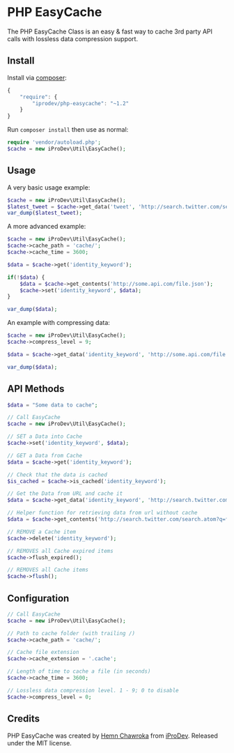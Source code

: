 # PHP EasyCache

The PHP EasyCache Class is an easy & fast way to cache 3rd party API calls with lossless data compression support.

## Install

Install via [composer](https://getcomposer.org):

```javascript
{
    "require": {
        "iprodev/php-easycache": "~1.2"
    }
}
```

Run `composer install` then use as normal:

```php
require 'vendor/autoload.php';
$cache = new iProDev\Util\EasyCache();
```

## Usage

A very basic usage example:

```php
$cache = new iProDev\Util\EasyCache();
$latest_tweet = $cache->get_data('tweet', 'http://search.twitter.com/search.atom?q=from:chawroka&rpp=1');
var_dump($latest_tweet);
```

A more advanced example:

```php
$cache = new iProDev\Util\EasyCache();
$cache->cache_path = 'cache/';
$cache->cache_time = 3600;

$data = $cache->get('identity_keyword');

if(!$data) {
	$data = $cache->get_contents('http://some.api.com/file.json');
	$cache->set('identity_keyword', $data);
}

var_dump($data);
```

An example with compressing data:

```php
$cache = new iProDev\Util\EasyCache();
$cache->compress_level = 9;

$data = $cache->get_data('identity_keyword', 'http://some.api.com/file.json');

var_dump($data);
```

## API Methods

```php
$data = "Some data to cache";

// Call EasyCache
$cache = new iProDev\Util\EasyCache();

// SET a Data into Cache
$cache->set('identity_keyword', $data);

// GET a Data from Cache
$data = $cache->get('identity_keyword');

// Check that the data is cached
$is_cached = $cache->is_cached('identity_keyword');

// Get the Data from URL and cache it
$data = $cache->get_data('identity_keyword', 'http://search.twitter.com/search.atom?q=from:chawroka&rpp=1');

// Helper function for retrieving data from url without cache
$data = $cache->get_contents('http://search.twitter.com/search.atom?q=from:chawroka&rpp=1');

// REMOVE a Cache item
$cache->delete('identity_keyword');

// REMOVES all Cache expired items
$cache->flush_expired();

// REMOVES all Cache items
$cache->flush();
```


## Configuration

```php
// Call EasyCache
$cache = new iProDev\Util\EasyCache();

// Path to cache folder (with trailing /)
$cache->cache_path = 'cache/';

// Cache file extension
$cache->cache_extension = '.cache';

// Length of time to cache a file (in seconds)
$cache->cache_time = 3600;

// Lossless data compression level. 1 - 9; 0 to disable
$cache->compress_level = 0;
```

## Credits

PHP EasyCache was created by [Hemn Chawroka](http://iprodev.com) from [iProDev](http://iprodev.com). Released under the MIT license.
